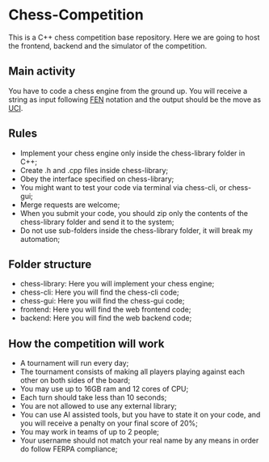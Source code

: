 # Chess-Competition

This is a C++ chess competition base repository. Here we are going to host the frontend, backend and the simulator of the competition.

## Main activity

You have to code a chess engine from the ground up. You will receive a string as input following [FEN](https://www.chess.com/terms/fen-chess) notation and the output should be the move as [UCI](https://en.wikipedia.org/wiki/Universal_Chess_Interface). 

## Rules

- Implement your chess engine only inside the chess-library folder in C++;
- Create .h and .cpp files inside chess-library;
- Obey the interface specified on chess-library;
- You might want to test your code via terminal via chess-cli, or chess-gui;
- Merge requests are welcome;
- When you submit your code, you should zip only the contents of the chess-library folder and send it to the system;
- Do not use sub-folders inside the chess-library folder, it will break my automation;

## Folder structure

- chess-library: Here you will implement your chess engine;
- chess-cli: Here you will find the chess-cli code;
- chess-gui: Here you will find the chess-gui code;
- frontend: Here you will find the web frontend code;
- backend: Here you will find the web backend code;

## How the competition will work

- A tournament will run every day;
- The tournament consists of making all players playing against each other on both sides of the board;
- You may use up to 16GB ram and 12 cores of CPU;
- Each turn should take less than 10 seconds;
- You are not allowed to use any external library;
- You can use AI assisted tools, but you have to state it on your code, and you will receive a penalty on your final score of 20%;
- You may work in teams of up to 2 people;
- Your username should not match your real name by any means in order do follow FERPA compliance;